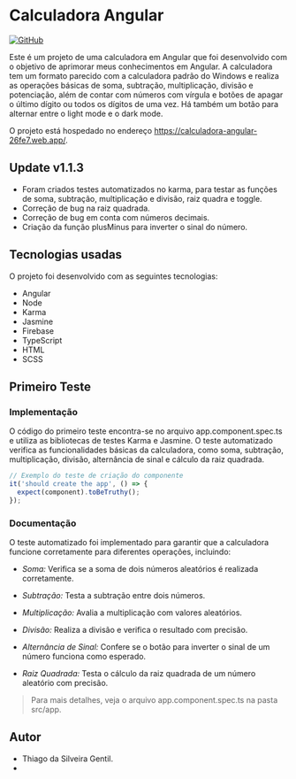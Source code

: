 # Calculadora Angular

 [![GitHub](https://img.shields.io/badge/Visit-My%20Profile-0891B2?style=flat-square&logo=github)](https://github.com/Tgentil)

Este é um projeto de uma calculadora em Angular que foi desenvolvido com o objetivo de aprimorar meus conhecimentos em Angular. A calculadora tem um formato parecido com a calculadora padrão do Windows e realiza as operações básicas de soma, subtração, multiplicação, divisão e potenciação, além de contar com números com vírgula e botões de apagar o último dígito ou todos os dígitos de uma vez. Há também um botão para alternar entre o light mode e o dark mode.

O projeto está hospedado no endereço https://calculadora-angular-26fe7.web.app/.

## Update v1.1.3
- Foram criados testes automatizados no karma, para testar as funções de soma, subtração, multiplicação e divisão, raiz quadra e toggle.
- Correção de bug na raiz quadrada.
- Correção de bug em conta com números decimais.
- Criação da função plusMinus para inverter o sinal do número.

## Tecnologias usadas

O projeto foi desenvolvido com as seguintes tecnologias:

- Angular
- Node
- Karma
- Jasmine
- Firebase
- TypeScript
- HTML
- SCSS

## Primeiro Teste

### Implementação

O código do primeiro teste encontra-se no arquivo app.component.spec.ts e utiliza as bibliotecas de testes Karma e Jasmine. O teste automatizado verifica as funcionalidades básicas da calculadora, como soma, subtração, multiplicação, divisão, alternância de sinal e cálculo da raiz quadrada.

```typescript
// Exemplo do teste de criação do componente
it('should create the app', () => {
  expect(component).toBeTruthy();
});
```
### Documentação

O teste automatizado foi implementado para garantir que a calculadora funcione corretamente para diferentes operações, incluindo:

- *Soma:* Verifica se a soma de dois números aleatórios é realizada corretamente.

- *Subtração:* Testa a subtração entre dois números.

- *Multiplicação:* Avalia a multiplicação com valores aleatórios.

- *Divisão:* Realiza a divisão e verifica o resultado com precisão.

- *Alternância de Sinal:* Confere se o botão para inverter o sinal de um número funciona como esperado.

- *Raiz Quadrada:* Testa o cálculo da raiz quadrada de um número aleatório com precisão.


> Para mais detalhes, veja o arquivo app.component.spec.ts na pasta src/app.

## Autor

* Thiago da Silveira Gentil. 
*